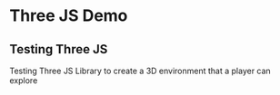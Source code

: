 # Three JS Demo

## Testing Three JS

<p>Testing Three JS Library to create a 3D environment that a player can explore</p>